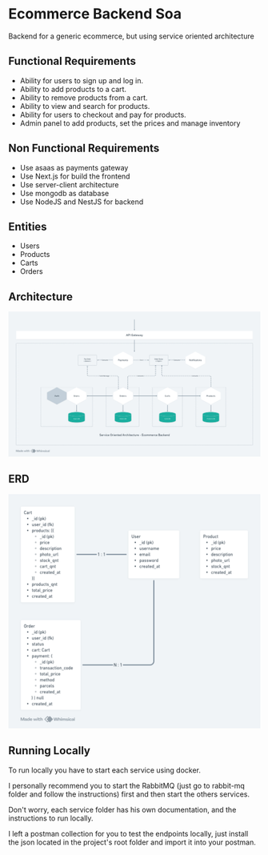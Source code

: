 # Ecommerce Backend Soa

Backend for a generic ecommerce, but using service oriented architecture

## Functional Requirements

- Ability for users to sign up and log in.
- Ability to add products to a cart.
- Ability to remove products from a cart.
- Ability to view and search for products.
- Ability for users to checkout and pay for products.
- Admin panel to add products, set the prices and manage inventory

## Non Functional Requirements

- Use asaas as payments gateway
- Use Next.js for build the frontend
- Use server-client architecture
- Use mongodb as database
- Use NodeJS and NestJS for backend

## Entities

- Users
- Products
- Carts
- Orders

## Architecture

<img src="./soa-ecommerce-backend.png" alt="soa png" />

## ERD

<img src="./ecommerce-erd.png" alt="soa png" />

## Running Locally

To run locally you have to start each service using docker.

I personally recommend you to start the RabbitMQ (just go to rabbit-mq folder and follow the instructions) first and then start the others services.

Don't worry, each service folder has his own documentation, and the instructions to run locally.

I left a postman collection for you to test the endpoints locally, just install the json located in the project's root folder and import it into your postman.
